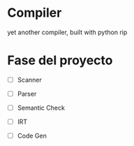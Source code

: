 # Compiler
yet another compiler, built with python rip

# Fase del proyecto
- [ ] Scanner
- [ ] Parser
- [ ] Semantic Check
- [ ] IRT
- [ ]  Code Gen


